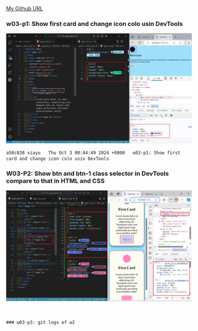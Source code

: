 [My Github URL](https://github.com/xiayu1117/113-sweb-demo-75)

### w03-p1: Show first card and change icon colo usin DevTools

![](w03-p1.png)

```
a50c838 xiayu   Thu Oct 3 00:44:49 2024 +0800   w03-p1: Show first card and change icon colo usin DevTools
```

### W03-P2: Show btn and btn-1 class selector in DevTools compare to that in HTML and CSS

![](w03-p2.png)

```


### w03-p3: git logs of w2

```

```

```